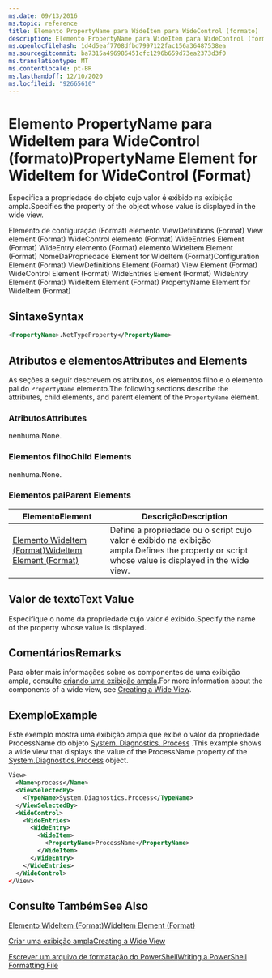 ```yaml
---
ms.date: 09/13/2016
ms.topic: reference
title: Elemento PropertyName para WideItem para WideControl (formato)
description: Elemento PropertyName para WideItem para WideControl (formato)
ms.openlocfilehash: 1d4d5eaf7708dfbd7997122fac156a36487538ea
ms.sourcegitcommit: ba7315a496986451cfc1296b659d73ea2373d3f0
ms.translationtype: MT
ms.contentlocale: pt-BR
ms.lasthandoff: 12/10/2020
ms.locfileid: "92665610"
---
```

# <a name="propertyname-element-for-wideitem-for-widecontrol-format"></a><span data-ttu-id="1e3b4-103">Elemento PropertyName para WideItem para WideControl (formato)</span><span class="sxs-lookup"><span data-stu-id="1e3b4-103">PropertyName Element for WideItem for WideControl (Format)</span></span>

<span data-ttu-id="1e3b4-104">Especifica a propriedade do objeto cujo valor é exibido na exibição ampla.</span><span class="sxs-lookup"><span data-stu-id="1e3b4-104">Specifies the property of the object whose value is displayed in the wide view.</span></span>

<span data-ttu-id="1e3b4-105">Elemento de configuração (Format) elemento ViewDefinitions (Format) View element (Format) WideControl elemento (Format) WideEntries Element (Format) WideEntry elemento (Format) elemento WideItem Element (Format) NomeDaPropriedade Element for WideItem (Format)</span><span class="sxs-lookup"><span data-stu-id="1e3b4-105">Configuration Element (Format) ViewDefinitions Element (Format) View Element (Format) WideControl Element (Format) WideEntries Element (Format) WideEntry Element (Format) WideItem Element (Format) PropertyName Element for WideItem (Format)</span></span>

## <a name="syntax"></a><span data-ttu-id="1e3b4-106">Sintaxe</span><span class="sxs-lookup"><span data-stu-id="1e3b4-106">Syntax</span></span>

```xml
<PropertyName>.NetTypeProperty</PropertyName>
```

## <a name="attributes-and-elements"></a><span data-ttu-id="1e3b4-107">Atributos e elementos</span><span class="sxs-lookup"><span data-stu-id="1e3b4-107">Attributes and Elements</span></span>

<span data-ttu-id="1e3b4-108">As seções a seguir descrevem os atributos, os elementos filho e o elemento pai do `PropertyName` elemento.</span><span class="sxs-lookup"><span data-stu-id="1e3b4-108">The following sections describe the attributes, child elements, and parent element of the `PropertyName` element.</span></span>

### <a name="attributes"></a><span data-ttu-id="1e3b4-109">Atributos</span><span class="sxs-lookup"><span data-stu-id="1e3b4-109">Attributes</span></span>

<span data-ttu-id="1e3b4-110">nenhuma.</span><span class="sxs-lookup"><span data-stu-id="1e3b4-110">None.</span></span>

### <a name="child-elements"></a><span data-ttu-id="1e3b4-111">Elementos filho</span><span class="sxs-lookup"><span data-stu-id="1e3b4-111">Child Elements</span></span>

<span data-ttu-id="1e3b4-112">nenhuma.</span><span class="sxs-lookup"><span data-stu-id="1e3b4-112">None.</span></span>

### <a name="parent-elements"></a><span data-ttu-id="1e3b4-113">Elementos pai</span><span class="sxs-lookup"><span data-stu-id="1e3b4-113">Parent Elements</span></span>

|<span data-ttu-id="1e3b4-114">Elemento</span><span class="sxs-lookup"><span data-stu-id="1e3b4-114">Element</span></span>|<span data-ttu-id="1e3b4-115">Descrição</span><span class="sxs-lookup"><span data-stu-id="1e3b4-115">Description</span></span>|
|-------------|-----------------|
|[<span data-ttu-id="1e3b4-116">Elemento WideItem (Format)</span><span class="sxs-lookup"><span data-stu-id="1e3b4-116">WideItem Element (Format)</span></span>](./wideitem-element-for-widecontrol-format.md)|<span data-ttu-id="1e3b4-117">Define a propriedade ou o script cujo valor é exibido na exibição ampla.</span><span class="sxs-lookup"><span data-stu-id="1e3b4-117">Defines the property or script whose value is displayed in the wide view.</span></span>|

## <a name="text-value"></a><span data-ttu-id="1e3b4-118">Valor de texto</span><span class="sxs-lookup"><span data-stu-id="1e3b4-118">Text Value</span></span>

<span data-ttu-id="1e3b4-119">Especifique o nome da propriedade cujo valor é exibido.</span><span class="sxs-lookup"><span data-stu-id="1e3b4-119">Specify the name of the property whose value is displayed.</span></span>

## <a name="remarks"></a><span data-ttu-id="1e3b4-120">Comentários</span><span class="sxs-lookup"><span data-stu-id="1e3b4-120">Remarks</span></span>

<span data-ttu-id="1e3b4-121">Para obter mais informações sobre os componentes de uma exibição ampla, consulte [criando uma exibição ampla](./creating-a-wide-view.md).</span><span class="sxs-lookup"><span data-stu-id="1e3b4-121">For more information about the components of a wide view, see [Creating a Wide View](./creating-a-wide-view.md).</span></span>

## <a name="example"></a><span data-ttu-id="1e3b4-122">Exemplo</span><span class="sxs-lookup"><span data-stu-id="1e3b4-122">Example</span></span>

<span data-ttu-id="1e3b4-123">Este exemplo mostra uma exibição ampla que exibe o valor da propriedade ProcessName do objeto [System. Diagnostics. Process](/dotnet/api/System.Diagnostics.Process) .</span><span class="sxs-lookup"><span data-stu-id="1e3b4-123">This example shows a wide view that displays the value of the ProcessName property of the [System.Diagnostics.Process](/dotnet/api/System.Diagnostics.Process) object.</span></span>

```xml
View>
  <Name>process</Name>
  <ViewSelectedBy>
    <TypeName>System.Diagnostics.Process</TypeName>
  </ViewSelectedBy>
  <WideControl>
    <WideEntries>
      <WideEntry>
        <WideItem>
          <PropertyName>ProcessName</PropertyName>
        </WideItem>
      </WideEntry>
    </WideEntries>
  </WideControl>
</View>

```

## <a name="see-also"></a><span data-ttu-id="1e3b4-124">Consulte Também</span><span class="sxs-lookup"><span data-stu-id="1e3b4-124">See Also</span></span>

[<span data-ttu-id="1e3b4-125">Elemento WideItem (Format)</span><span class="sxs-lookup"><span data-stu-id="1e3b4-125">WideItem Element (Format)</span></span>](./wideitem-element-for-widecontrol-format.md)

[<span data-ttu-id="1e3b4-126">Criar uma exibição ampla</span><span class="sxs-lookup"><span data-stu-id="1e3b4-126">Creating a Wide View</span></span>](./creating-a-wide-view.md)

[<span data-ttu-id="1e3b4-127">Escrever um arquivo de formatação do PowerShell</span><span class="sxs-lookup"><span data-stu-id="1e3b4-127">Writing a PowerShell Formatting File</span></span>](./writing-a-powershell-formatting-file.md)
